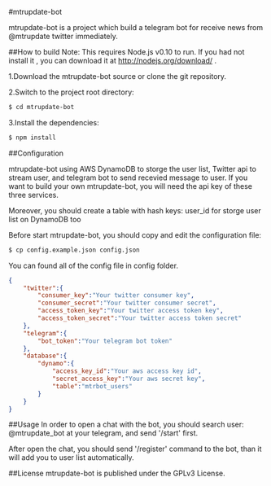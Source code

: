 #mtrupdate-bot

mtrupdate-bot is a project which build a telegram bot for receive news from @mtrupdate twitter immediately.

##How to build
Note: This requires Node.js v0.10 to run. If you had not install it , you can download it at http://nodejs.org/download/ .

1.Download the mtrupdate-bot source or clone the git repository.

2.Switch to the project root directory:

```bash
$ cd mtrupdate-bot
```

3.Install the dependencies:

```bash
$ npm install
```

##Configuration

mtrupdate-bot using AWS DynamoDB to storge the user list, Twitter api to stream user, and telegram bot to send recevied message to user. If you want to build your own mtrupdate-bot, you will need the api key of these three services.

Moreover, you should create a table with hash keys: user_id for storge user list on DynamoDB too

Before start mtrupdate-bot, you should copy and edit the  configuration file: 

```bash
$ cp config.example.json config.json
```

You can found all of the config file in config folder.

```json
{
	"twitter":{
		"consumer_key":"Your twitter consumer key",
		"consumer_secret":"Your twitter consumer secret",
		"access_token_key":"Your twitter access token key",
		"access_token_secret":"Your twitter access token secret"
	},
	"telegram":{
		"bot_token":"Your telegram bot token"
	},
	"database":{
		"dynamo":{
			"access_key_id":"Your aws access key id",
			"secret_access_key":"Your aws secret key",
			"table":"mtrbot_users"
		}
	}
}
```

##Usage
In order to open a chat with the bot, you should search user: @mtrupdate_bot at your telegram, and send '/start' first.

After open the chat, you should send '/register' command to the bot, 
than it will add you to user list automatically.

##License
mtrupdate-bot is published under the GPLv3 License.

